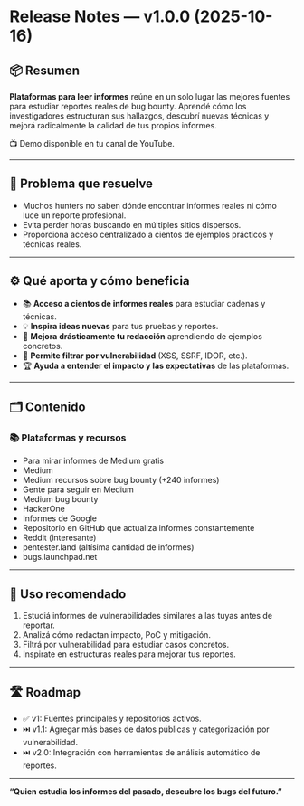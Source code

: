 # Release Notes — v1.0.0 (2025-10-16)

## 📦 Resumen
**Plataformas para leer informes** reúne en un solo lugar las mejores fuentes para estudiar reportes reales de bug bounty. Aprendé cómo los investigadores estructuran sus hallazgos, descubrí nuevas técnicas y mejorá radicalmente la calidad de tus propios informes.

📺 Demo disponible en tu canal de YouTube.

---

## 🧪 Problema que resuelve
- Muchos hunters no saben dónde encontrar informes reales ni cómo luce un reporte profesional.
- Evita perder horas buscando en múltiples sitios dispersos.
- Proporciona acceso centralizado a cientos de ejemplos prácticos y técnicas reales.

---

## ⚙️ Qué aporta y cómo beneficia
- 📚 **Acceso a cientos de informes reales** para estudiar cadenas y técnicas.
- 💡 **Inspira ideas nuevas** para tus pruebas y reportes.
- 🧠 **Mejora drásticamente tu redacción** aprendiendo de ejemplos concretos.
- 🔬 **Permite filtrar por vulnerabilidad** (XSS, SSRF, IDOR, etc.).
- 🏆 **Ayuda a entender el impacto y las expectativas** de las plataformas.

---

## 🗂️ Contenido

### 📚 Plataformas y recursos
- Para mirar informes de Medium gratis  
- Medium  
- Medium recursos sobre bug bounty (+240 informes)  
- Gente para seguir en Medium  
- Medium bug bounty  
- HackerOne  
- Informes de Google  
- Repositorio en GitHub que actualiza informes constantemente  
- Reddit (interesante)  
- pentester.land (altísima cantidad de informes)  
- bugs.launchpad.net  

---

## 🧠 Uso recomendado
1. Estudiá informes de vulnerabilidades similares a las tuyas antes de reportar.
2. Analizá cómo redactan impacto, PoC y mitigación.
3. Filtrá por vulnerabilidad para estudiar casos concretos.
4. Inspirate en estructuras reales para mejorar tus reportes.

---

## 🛣️ Roadmap
- ✅ v1: Fuentes principales y repositorios activos.
- ⏭️ v1.1: Agregar más bases de datos públicas y categorización por vulnerabilidad.
- ⏭️ v2.0: Integración con herramientas de análisis automático de reportes.

---

**“Quien estudia los informes del pasado, descubre los bugs del futuro.”**
